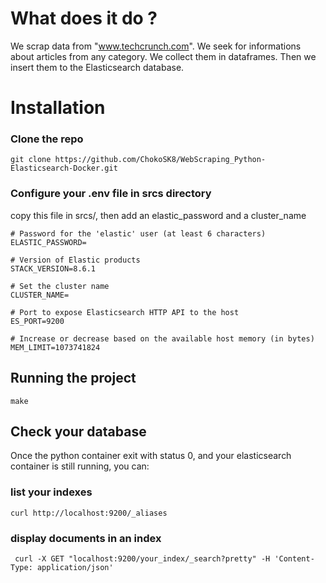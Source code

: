 # What does it do ?
  We scrap data from "www.techcrunch.com". We seek for informations about articles from any category. We collect them in dataframes. Then we insert them to the Elasticsearch database.
# Installation
### Clone the repo
```
git clone https://github.com/ChokoSK8/WebScraping_Python-Elasticsearch-Docker.git
```
### Configure your .env file in srcs directory
copy this file in srcs/, then add an elastic_password and a cluster_name
```
# Password for the 'elastic' user (at least 6 characters)
ELASTIC_PASSWORD=

# Version of Elastic products
STACK_VERSION=8.6.1

# Set the cluster name
CLUSTER_NAME=

# Port to expose Elasticsearch HTTP API to the host
ES_PORT=9200

# Increase or decrease based on the available host memory (in bytes)
MEM_LIMIT=1073741824
```
## Running the project
```
make
```
## Check your database
Once the python container exit with status 0, and your elasticsearch container is still running, you can:
### list your indexes
```
curl http://localhost:9200/_aliases
```
### display documents in an index
```
 curl -X GET "localhost:9200/your_index/_search?pretty" -H 'Content-Type: application/json'
```



